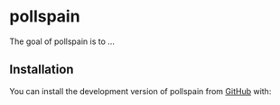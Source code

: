 
<!-- README.md is generated from README.Rmd. Please edit that file -->

# pollspain

<!-- badges: start -->
<!-- badges: end -->

The goal of pollspain is to …

## Installation

You can install the development version of pollspain from
[GitHub](https://github.com/) with:
